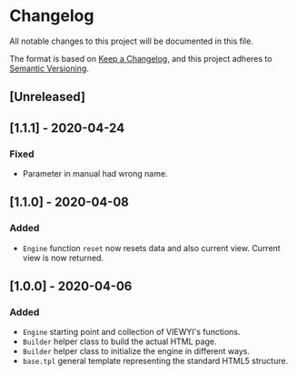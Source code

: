 # Changelog
All notable changes to this project will be documented in this file.

The format is based on [Keep a Changelog](https://keepachangelog.com/en/1.0.0/),
and this project adheres to [Semantic Versioning](https://semver.org/spec/v2.0.0.html).

## [Unreleased]

## [1.1.1] - 2020-04-24
### Fixed
- Parameter in manual had wrong name.

## [1.1.0] - 2020-04-08
### Added
- `Engine` function `reset` now resets data and also current view. Current view is now returned.

## [1.0.0] - 2020-04-06
### Added
- `Engine` starting point and collection of VIEWYI's functions.
- `Builder` helper class to build the actual HTML page. 
- `Builder` helper class to initialize the engine in different ways.
- `base.tpl` general template representing the standard HTML5 structure.
